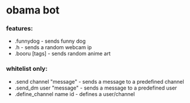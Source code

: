 # obama bot

### features:
- .funnydog - sends funny dog
- .h - sends a random webcam ip
- .booru [tags] - sends random anime art

### whitelist only:
- .send channel "message" - sends a message to a predefined channel
- .send_dm user "message" - sends a message to a predefined user
- .define_channel name id - defines a user/channel
